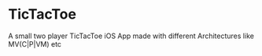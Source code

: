 # TicTacToe
A small two player TicTacToe iOS App made with different Architectures like MV(C|P|VM) etc



